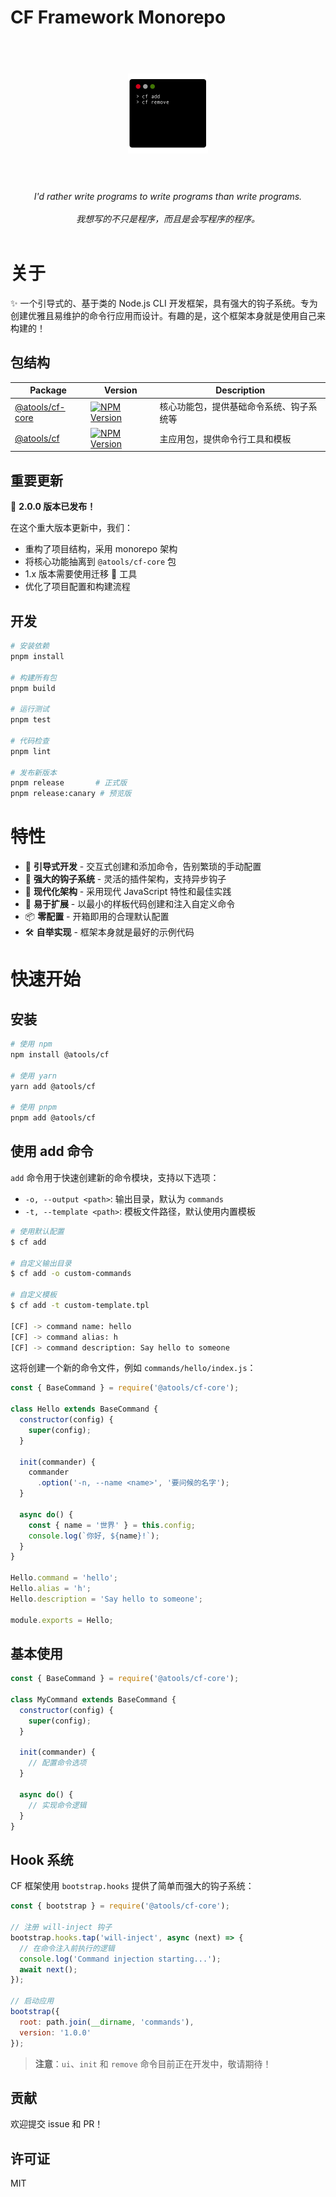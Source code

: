 # CF Framework Monorepo

<h1 align="center">
  <br>
	<img width="128" src="media/logo.png" alt="cf">
  <br>
  <br>
</h1>

<p align="center">
<em>I'd rather write programs to write programs than write programs.</em>
<br>
<br>
<em>我想写的不只是程序，而且是会写程序的程序。</em>
<br>
<br>
</p>

# 关于

✨ 一个引导式的、基于类的 Node.js CLI 开发框架，具有强大的钩子系统。专为创建优雅且易维护的命令行应用而设计。有趣的是，这个框架本身就是使用自己来构建的！

## 包结构

| Package | Version | Description |
|---------|---------|-------------|
| [@atools/cf-core](./packages/core) | [![NPM Version](https://img.shields.io/npm/v/%40atools%2Fcf-core)](https://www.npmjs.com/package/@atools/cf-core) | 核心功能包，提供基础命令系统、钩子系统等 |
| [@atools/cf](./packages/cf) | [![NPM Version](https://img.shields.io/npm/v/%40atools%2Fcf)](https://www.npmjs.com/package/@atools/cf) | 主应用包，提供命令行工具和模板 |

## 重要更新

🚀 **2.0.0 版本已发布！**

在这个重大版本更新中，我们：
- 重构了项目结构，采用 monorepo 架构
- 将核心功能抽离到 `@atools/cf-core` 包
- 1.x 版本需要使用迁移 🔧 工具
- 优化了项目配置和构建流程

## 开发

```bash
# 安装依赖
pnpm install

# 构建所有包
pnpm build

# 运行测试
pnpm test

# 代码检查
pnpm lint

# 发布新版本
pnpm release       # 正式版
pnpm release:canary # 预览版
```

# 特性

- 🎯 **引导式开发** - 交互式创建和添加命令，告别繁琐的手动配置
- 🔌 **强大的钩子系统** - 灵活的插件架构，支持异步钩子
- 🎨 **现代化架构** - 采用现代 JavaScript 特性和最佳实践
- 🚀 **易于扩展** - 以最小的样板代码创建和注入自定义命令
- 📦 **零配置** - 开箱即用的合理默认配置
- 🛠️ **自举实现** - 框架本身就是最好的示例代码

# 快速开始

## 安装

```bash
# 使用 npm
npm install @atools/cf

# 使用 yarn
yarn add @atools/cf

# 使用 pnpm
pnpm add @atools/cf
```

## 使用 add 命令

`add` 命令用于快速创建新的命令模块，支持以下选项：

- `-o, --output <path>`: 输出目录，默认为 `commands`
- `-t, --template <path>`: 模板文件路径，默认使用内置模板

```bash
# 使用默认配置
$ cf add

# 自定义输出目录
$ cf add -o custom-commands

# 自定义模板
$ cf add -t custom-template.tpl

[CF] -> command name: hello
[CF] -> command alias: h
[CF] -> command description: Say hello to someone
```

这将创建一个新的命令文件，例如 `commands/hello/index.js`：

```javascript
const { BaseCommand } = require('@atools/cf-core');

class Hello extends BaseCommand {
  constructor(config) {
    super(config);
  }

  init(commander) {
    commander
      .option('-n, --name <name>', '要问候的名字');
  }

  async do() {
    const { name = '世界' } = this.config;
    console.log(`你好, ${name}!`);
  }
}

Hello.command = 'hello';
Hello.alias = 'h';
Hello.description = 'Say hello to someone';

module.exports = Hello;
```

## 基本使用

```javascript
const { BaseCommand } = require('@atools/cf-core');

class MyCommand extends BaseCommand {
  constructor(config) {
    super(config);
  }

  init(commander) {
    // 配置命令选项
  }

  async do() {
    // 实现命令逻辑
  }
}
```

## Hook 系统

CF 框架使用 `bootstrap.hooks` 提供了简单而强大的钩子系统：

```javascript
const { bootstrap } = require('@atools/cf-core');

// 注册 will-inject 钩子
bootstrap.hooks.tap('will-inject', async (next) => {
  // 在命令注入前执行的逻辑
  console.log('Command injection starting...');
  await next();
});

// 启动应用
bootstrap({
  root: path.join(__dirname, 'commands'),
  version: '1.0.0'
});
```

> **注意**：`ui`、`init` 和 `remove` 命令目前正在开发中，敬请期待！

## 贡献

欢迎提交 issue 和 PR！

## 许可证

MIT
